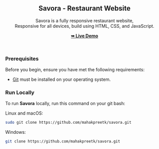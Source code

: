 <div align="center">
  
  

  <br />
  <br />

  <h2 align="center">Savora - Restaurant Website</h2>

  Savora is a fully responsive restaurant website, <br />Responsive for all devices, build using HTML, CSS, and JavaScript.

  <a href="https://mahakpreetk.github.io/Savora/"><strong>➥ Live Demo</strong></a>

</div>

<br />


### Prerequisites

Before you begin, ensure you have met the following requirements:

* [Git](https://git-scm.com/downloads "Download Git") must be installed on your operating system.

### Run Locally

To run **Savora** locally, run this command on your git bash:

Linux and macOS:

```bash
sudo git clone https://github.com/mahakpreetk/savora.git
```

Windows:

```bash
git clone https://github.com/mahakpreetk/savora.git
```


